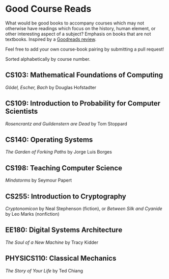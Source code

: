 # Good Course Reads

What would be good books to accompany courses which may not otherwise have readings which focus on the history, human element, or other interesting aspect of a subject? Emphasis on books that are not textbooks. Inspired by a [Goodreads review](https://www.goodreads.com/review/show/119537612?book_show_action=true&from_review_page=1).

Feel free to add your own course-book pairing by submitting a pull request!

Sorted alphabetically by course number.

## CS103: Mathematical Foundations of Computing

_Gödel, Escher, Bach_ by Douglas Hofstadter

## CS109: Introduction to Probability for Computer Scientists

_Rosencrantz and Guildenstern are Dead_ by Tom Stoppard

## CS140: Operating Systems

_The Garden of Forking Paths_ by Jorge Luis Borges

## CS198: Teaching Computer Science

_Mindstorms_ by Seymour Papert

## CS255: Introduction to Cryptography

_Cryptonomicon_ by Neal Stephenson (fiction), or _Between Silk and Cyanide_ by Leo Marks (nonfiction)

## EE180: Digital Systems Architecture

_The Soul of a New Machine_ by Tracy Kidder

## PHYSICS110: Classical Mechanics

_The Story of Your Life_ by Ted Chiang
